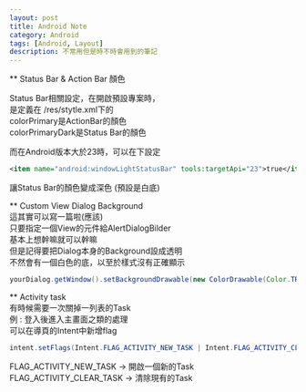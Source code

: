 ```yaml
---
layout: post
title: Android Note
category: Android
tags: [Android, Layout]
description: 不常用但是時不時會用到的筆記
---
```


** Status Bar & Action Bar 顏色  
  
Status Bar相關設定，在開啟預設專案時，  
是定義在 /res/stytle.xml下的 <AppTheme>  
colorPrimary是ActionBar的顏色  
colorPrimaryDark是Status Bar的顏色  
  
而在Android版本大於23時，可以在<AppTheme>下設定  
```xml
<item name="android:windowLightStatusBar" tools:targetApi="23">true</item>  
```
讓Status Bar的顏色變成深色 (預設是白底)  
  
** Custom View Dialog Background  
這其實可以寫一篇啦(應該)  
只要指定一個View的元件給AlertDialogBilder  
基本上想幹嘛就可以幹嘛  
但是記得要把Dialog本身的Background設成透明  
不然會有一個白色的底，以至於樣式沒有正確顯示  
```java
yourDialog.getWindow().setBackgroundDrawable(new ColorDrawable(Color.TRANSPARENT));
```
  
** Activity task  
有時候需要一次關掉一列表的Task  
例 : 登入後進入主畫面之類的處理  
可以在導頁的Intent中新增flag  
```java
intent.setFlags(Intent.FLAG_ACTIVITY_NEW_TASK | Intent.FLAG_ACTIVITY_CLEAR_TASK);  
```

FLAG_ACTIVITY_NEW_TASK -> 開啟一個新的Task  
FLAG_ACTIVITY_CLEAR_TASK -> 清除現有的Task  